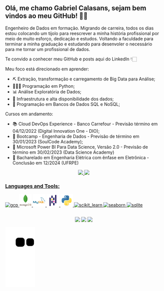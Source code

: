 ## Olá, me chamo Gabriel Calasans, sejam bem vindos ao meu GitHub! 🙂👋

Engenheiro de Dados em formação. Migrando de carreira, todos os dias estou colocando um tijolo para reescrever a minha história profissional por meio de muito esforço, dedicação e estudos. Voltando a faculdade para terminar a minha graduação e estudando para desenvoler o necessário para me tornar um profissional de dados.

Te convido a conhecer meu GitHub e posts aqui do LinkedIn 👇🏻

Meu foco está direcionado em aprender:
- ⛏ Extração, transformação e carregamento de Big Data para Análise; 
- 👨🏻‍💻 Programação em Python; 
- 📊 Análise Exploratória de Dados; 
- 🔎 Infraestrutura e alta disponibilidade dos dados; 
- 🎲 Programação em Bancos de Dados SQL e NoSQL; 

Cursos em andamento:
- 📚 Cloud DevOps Experience - Banco Carrefour - Previsão término em 04/12/2022 (Digital Innovation One - DIO);
- 📘 Bootcamp - Engenharia de Dados - Previsão de término em 30/01/2023 (SoulCode Academy);
- 📓 Microsoft Power BI Para Data Science, Versão 2.0 - Previsão de término em 30/02/2023 (Data Science Academy)
- 📖 Bacharelado em Engenharia Elétrica com ênfase em Eletrônica - Conclusão em 12/2024 (UFRPE)

<div align="center">
  <a href="https://github.com/AndersonGabrielCalasans">
  <img height="140em" src="https://github-readme-stats.vercel.app/api?username=AndersonGabrielCalasans&show_icons=true&theme=ligth&include_all_commits=true&count_private=true"/>
  <img height="140em" src="https://github-readme-stats.vercel.app/api/top-langs/?username=AndersonGabrielCalasans&layout=compact&langs_count=7&theme=ligth"/>
</div>
 
  
<h3 align="left">Languages and Tools:</h3>
<p align="left"> <a href="https://cloud.google.com" target="_blank" rel="noreferrer"> <img src="https://www.vectorlogo.zone/logos/google_cloud/google_cloud-icon.svg" alt="gcp" width="40" height="40"/> </a> <a href="https://www.mongodb.com/" target="_blank" rel="noreferrer"> <img src="https://raw.githubusercontent.com/devicons/devicon/master/icons/mongodb/mongodb-original-wordmark.svg" alt="mongodb" width="40" height="40"/> </a> <a href="https://www.mysql.com/" target="_blank" rel="noreferrer"> <img src="https://raw.githubusercontent.com/devicons/devicon/master/icons/mysql/mysql-original-wordmark.svg" alt="mysql" width="40" height="40"/> </a> <a href="https://pandas.pydata.org/" target="_blank" rel="noreferrer"> <img src="https://raw.githubusercontent.com/devicons/devicon/2ae2a900d2f041da66e950e4d48052658d850630/icons/pandas/pandas-original.svg" alt="pandas" width="40" height="40"/> </a> <a href="https://www.python.org" target="_blank" rel="noreferrer"> <img src="https://raw.githubusercontent.com/devicons/devicon/master/icons/python/python-original.svg" alt="python" width="40" height="40"/> </a> <a href="https://scikit-learn.org/" target="_blank" rel="noreferrer"> <img src="https://upload.wikimedia.org/wikipedia/commons/0/05/Scikit_learn_logo_small.svg" alt="scikit_learn" width="40" height="40"/> </a> <a href="https://seaborn.pydata.org/" target="_blank" rel="noreferrer"> <img src="https://seaborn.pydata.org/_images/logo-mark-lightbg.svg" alt="seaborn" width="40" height="40"/> </a> <a href="https://www.sqlite.org/" target="_blank" rel="noreferrer"> <img src="https://www.vectorlogo.zone/logos/sqlite/sqlite-icon.svg" alt="sqlite" width="40" height="40"/> </a> </p>

  </div>
  
##
  
<div align="center">
 <a href="https://discord.gg/28eNzremaY" target="_blank"><img src="https://img.shields.io/badge/Discord-7289DA?style=for-the-badge&logo=discord&logoColor=white" target="_blank"></a> 
  <a href = "mailto:andersongabriel08@gmail.com"><img src="https://img.shields.io/badge/-Gmail-%23333?style=for-the-badge&logo=gmail&logoColor=white" target="_blank"></a>
  <a href="https://www.linkedin.com/in/anderson-gabriel-calasans-10ab26196/" target="_blank"><img src="https://img.shields.io/badge/-LinkedIn-%230077B5?style=for-the-badge&logo=linkedin&logoColor=white" target="_blank"></a> 
  </div>

  ![Snake animation](https://github.com/AndersonGabrielCalasans/AndersonGabrielCalasans/blob/output/github-contribution-grid-snake.svg)
